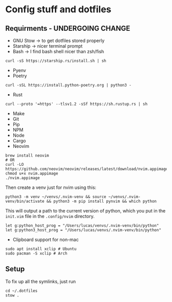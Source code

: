 # Config stuff and dotfiles

## Requirments - UNDERGOING CHANGE

- GNU Stow -> to get dotfiles stored properly
- Starship -> nicer terminal prompt
- Bash -> I find bash shell nicer than zsh/fish

```
curl -sS https://starship.rs/install.sh | sh
```

- Pyenv
- Poetry

```
curl -sSL https://install.python-poetry.org | python3 -
```

- Rust

```
curl --proto '=https' --tlsv1.2 -sSf https://sh.rustup.rs | sh
```

- Make
- Git
- Pip
- NPM
- Node
- Cargo
- Neovim

```
brew install neovim
# OR
curl -LO https://github.com/neovim/neovim/releases/latest/download/nvim.appimage
chmod u+x nvim.appimage
./nvim.appimage
```

Then create a venv just for nvim using this:

```
python3 -m venv ~/venvs/.nvim-venv && source ~/venvs/.nvim-venv/bin/activate && python3 -m pip install pynvim && which python
```

This will output a path to the current version of python, which you put in the `init.vim` file in the `.config/nvim` directory.

```
let g:python_host_prog = "/Users/lucas/venvs/.nvim-venv/bin/python"
let g:python3_host_prog = "/Users/lucas/venvs/.nvim-venv/bin/python"
```

- Clipboard support for non-mac

```
sudo apt install xclip # Ubuntu
sudo pacman -S xclip # Arch
```

## Setup

To fix up all the symlinks, just run

```
cd ~/.dotfiles
stow .
```
